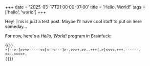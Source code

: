 +++
date = '2025-03-17T21:00:00-07:00'
title = 'Hello, World!'
tags = ['hello', 'world']
+++

Hey! This is just a test post. Maybe I'll have cool stuff to put on here someday...

For now, here's a *Hello, World!* program in Brainfuck:

{{<code language="bf" open="true">}}
+[-->-[>>+>-----<<]<--<---]>-.>>>+.>>..+++[.>]<<<<.+++.------.<<-.>>>>+.
{{</code>}}
